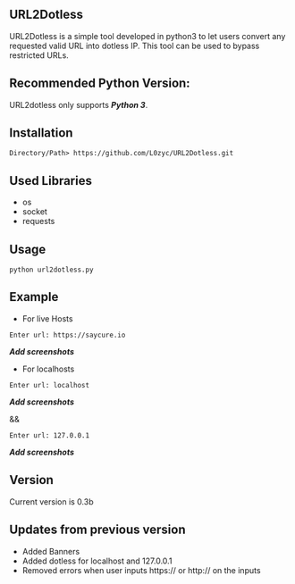 ## URL2Dotless

URL2Dotless is a simple tool developed in python3 to let users convert 
any requested valid URL into dotless IP. This tool can be used to 
bypass restricted URLs.

## Recommended Python Version:

URL2dotless only supports ***Python 3***.

## Installation

```
Directory/Path> https://github.com/L0zyc/URL2Dotless.git
```

## Used Libraries

- os
- socket
- requests

## Usage

```
python url2dotless.py
```


## Example 

- For live Hosts

```
Enter url: https://saycure.io

```
***Add screenshots***

- For localhosts

```
Enter url: localhost
```
***Add screenshots***

&&

```
Enter url: 127.0.0.1
```

***Add screenshots***

## Version

Current version is 0.3b

## Updates from previous version

- Added Banners
- Added dotless for localhost and 127.0.0.1
- Removed errors when user inputs https:// or http:// on the inputs

